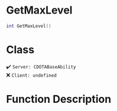 # GetMaxLevel
```lua
int GetMaxLevel()
```
# Class
✔️ `Server: CDOTABaseAbility`  
❌ `Client: undefined`  

# Function Description

